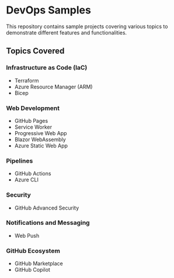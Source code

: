 # DevOps Samples

This repository contains sample projects covering various topics to demonstrate different features and functionalities.

## Topics Covered

### Infrastructure as Code (IaC)

- Terraform
- Azure Resource Manager (ARM)
- Bicep

### Web Development

- GitHub Pages
- Service Worker
- Progressive Web App
- Blazor WebAssembly
- Azure Static Web App

### Pipelines

- GitHub Actions
- Azure CLI

### Security

- GitHub Advanced Security

### Notifications and Messaging

- Web Push

### GitHub Ecosystem

- GitHub Marketplace
- GitHub Copilot
